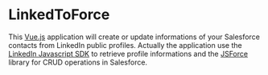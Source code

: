 # LinkedToForce

This [Vue.js][1] application will create or update informations of your Salesforce contacts from LinkedIn public profiles. Actually the application use the [LinkedIn Javascript SDK][2] to retrieve profile informations and the [JSForce][3] library for CRUD operations in Salesforce.




[1]: https://vuejs.org/ "Vue.js"
[2]: https://jsforce.github.io "JSForce"
[3]: https://developer.linkedin.com/docs/getting-started-js-sdk "LinkedIn"
